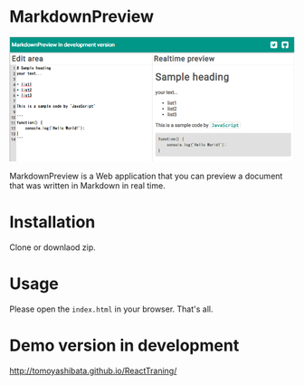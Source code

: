# MarkdownPreview

![screen_shot](./screen_shot/1.png)

MarkdownPreview is a Web application that you can preview a document that was written in Markdown in real time.

# Installation
Clone or downlaod zip.

# Usage
Please open the `index.html` in your browser.
That's all.

# Demo version in development
http://tomoyashibata.github.io/ReactTraning/